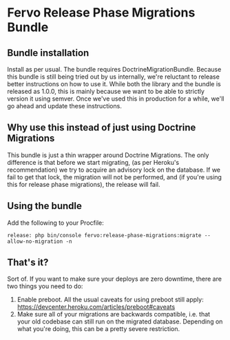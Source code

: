 # Fervo Release Phase Migrations Bundle

## Bundle installation

Install as per usual. The bundle requires DoctrineMigrationBundle. Because this bundle is still being tried out by us internally, we're reluctant to release better instructions on how to use it. While both the library and the bundle is released as 1.0.0, this is mainly because we want to be able to strictly version it using semver. Once we've used this in production for a while, we'll go ahead and update these instructions.

## Why use this instead of just using Doctrine Migrations

This bundle is just a thin wrapper around Doctrine Migrations. The only difference is that before we start migrating, (as per Heroku's recommendation) we try to acquire an advisory lock on the database. If we fail to get that lock, the migration will not be performed, and (if you're using this for release phase migrations), the release will fail.

## Using the bundle

Add the following to your Procfile:

```
release: php bin/console fervo:release-phase-migrations:migrate --allow-no-migration -n
```

## That's it?

Sort of. If you want to make sure your deploys are zero downtime, there are two things you need to do:

1. Enable preboot. All the usual caveats for using preboot still apply: https://devcenter.heroku.com/articles/preboot#caveats
2. Make sure all of your migrations are backwards compatible, i.e. that your old codebase can still run on the migrated database. Depending on what you're doing, this can be a pretty severe restriction.
